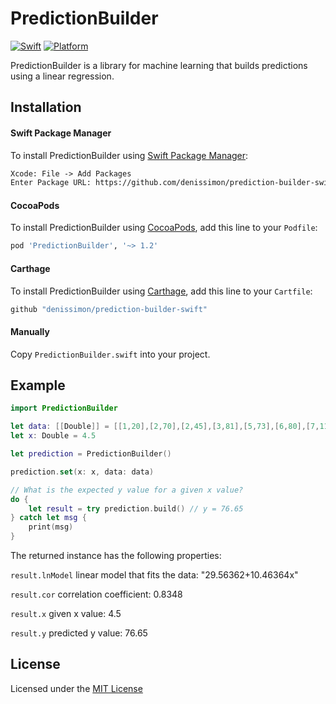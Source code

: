 PredictionBuilder
=================

[![Swift](https://img.shields.io/badge/Swift-5-orange.svg?style=flat)](https://swift.org)
[![Platform](https://img.shields.io/badge/platform-iOS%20%7C%20macOS%20%7C%20watchOS%20%7C%20tvOS%20%7C%20Linux-lightgrey.svg)](https://developer.apple.com/swift/)

PredictionBuilder is a library for machine learning that builds predictions using a linear regression.

Installation
------------

#### Swift Package Manager

To install PredictionBuilder using [Swift Package Manager](https://swift.org/package-manager):

```txt
Xcode: File -> Add Packages
Enter Package URL: https://github.com/denissimon/prediction-builder-swift
```

#### CocoaPods

To install PredictionBuilder using [CocoaPods](https://cocoapods.org), add this line to your `Podfile`:

```ruby
pod 'PredictionBuilder', '~> 1.2'
```

#### Carthage

To install PredictionBuilder using [Carthage](https://github.com/Carthage/Carthage), add this line to your `Cartfile`:

```ruby
github "denissimon/prediction-builder-swift"
```

#### Manually

Copy `PredictionBuilder.swift` into your project.

Example
-------

```swift
import PredictionBuilder

let data: [[Double]] = [[1,20],[2,70],[2,45],[3,81],[5,73],[6,80],[7,110]]
let x: Double = 4.5

let prediction = PredictionBuilder()

prediction.set(x: x, data: data)

// What is the expected y value for a given x value?
do {
    let result = try prediction.build() // y = 76.65
} catch let msg {
    print(msg)
}
```

The returned instance has the following properties:

`result.lnModel` linear model that fits the data: "29.56362+10.46364x"

`result.cor` correlation coefficient: 0.8348

`result.x` given x value: 4.5

`result.y` predicted y value: 76.65

License
-------

Licensed under the [MIT License](https://github.com/denissimon/prediction-builder-swift/blob/master/LICENSE)
